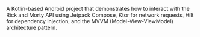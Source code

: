 A Kotlin-based Android project that demonstrates how to interact with the Rick and Morty API using Jetpack Compose, Ktor for network requests, Hilt for dependency injection, and the MVVM (Model-View-ViewModel) architecture pattern.

